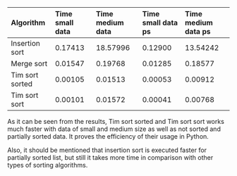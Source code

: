 | Algorithm          | Time small data      | Time medium data     | Time small data ps   | Time medium data ps 
:------------------- | :------------------- | :------------------- | :------------------- | :-------------------
| Insertion sort     | 0.17413              | 18.57996             | 0.12900              | 13.54242            
| Merge sort         | 0.01547              | 0.19768              | 0.01285              | 0.18577             
| Tim sort sorted    | 0.00105              | 0.01513              | 0.00053              | 0.00912             
| Tim sort sort      | 0.00101              | 0.01572              | 0.00041              | 0.00768     


As it can be seen from the results, Tim sort sorted and Tim sort sort works much faster with data of small and medium size as well as not sorted and partially sorted data. It proves the efficiency of their usage in Python.

Also, it should be mentioned that insertion sort is executed faster for partially sorted list, but still it takes more time in comparison with other types of sorting algorithms.